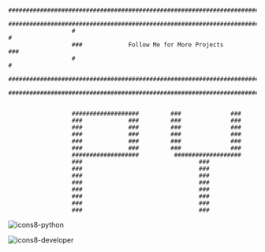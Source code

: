                       ########################################################################
                      ########################################################################
                      #                                                                      #
                      ###             Follow Me for More Projects                          ###
                      #                                                                      #
                      ########################################################################
                      ########################################################################


                      ###################         ###              ###      
                      ###             ###         ###              ###       
                      ###             ###         ###              ###       
                      ###             ###         ###              ###   
                      ###             ###         ###              ###  
                      ###             ###         ###              ###   
                      ###################          ###################
                      ###                                 ###
                      ###                                 ###
                      ###                                 ###
                      ###                                 ###
                      ###                                 ###
                      ###                                 ###
                      ###                                 ###
                      ###                                 ###
  
  
 
![icons8-python](https://user-images.githubusercontent.com/88297426/146742627-f5a352e0-0089-48d3-916e-7b5e60b7f3e3.gif)


![icons8-developer](https://user-images.githubusercontent.com/88297426/146742616-ad0269aa-934a-4602-8fe3-dd7fee453330.gif)



